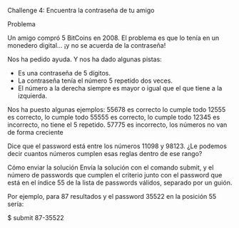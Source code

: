 Challenge 4: Encuentra la contraseña de tu amigo

Problema

Un amigo compró 5 BitCoins en 2008. El problema es que lo tenía en un monedero digital... ¡y no se acuerda de la contraseña!

Nos ha pedido ayuda. Y nos ha dado algunas pistas:

- Es una contraseña de 5 dígitos.
- La contraseña tenía el número 5 repetido dos veces.
- El número a la derecha siempre es mayor o igual que el que tiene a la izquierda.

Nos ha puesto algunas ejemplos:
55678 es correcto lo cumple todo
12555 es correcto, lo cumple todo
55555 es correcto, lo cumple todo
12345 es incorrecto, no tiene el 5 repetido.
57775 es incorrecto, los números no van de forma creciente

Dice que el password está entre los números 11098 y 98123. ¿Le podemos decir cuantos números cumplen esas reglas dentro de ese rango?

Cómo enviar la solución
Envía la solución con el comando submit, y el número de passwords que cumplen el criterio junto con el password que está en el índice 55 de la lista de passwords válidos, separado por un guión.

Por ejemplo, para 87 resultados y el password 35522 en la posición 55 sería:

$ submit 87-35522
